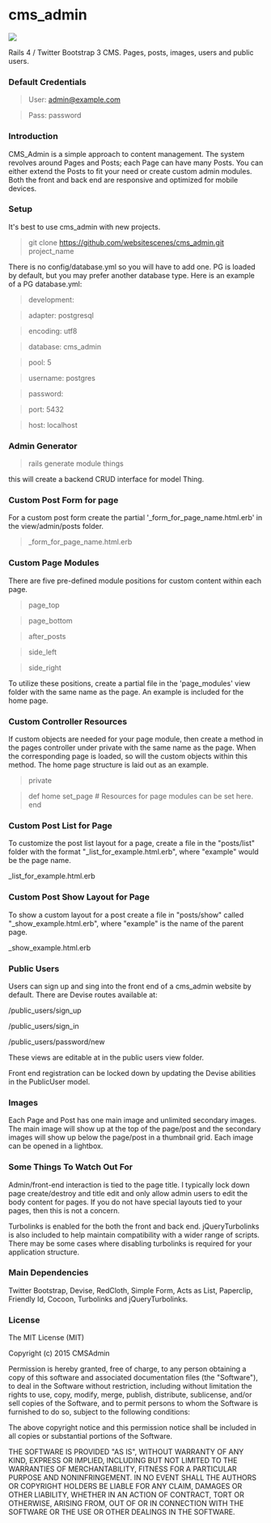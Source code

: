 cms_admin
==========

<img src="http://placehold.it/350x150" />

Rails 4 / Twitter Bootstrap 3 CMS. Pages, posts, images, users and public users.


### Default Credentials


> User: admin@example.com

> Pass: password


### Introduction


CMS_Admin is a simple approach to content management. The system revolves around Pages and Posts; each Page can have many Posts. You can either extend the Posts to fit your need or create custom admin modules. Both the front and back end are responsive and optimized for mobile devices.


### Setup

It's best to use cms_admin with new projects.

> git clone https://github.com/websitescenes/cms_admin.git project_name

There is no config/database.yml so you will have to add one. PG is loaded by default, but you may prefer another database type. Here is an example of a PG database.yml:

> development:

> adapter: postgresql

> encoding: utf8

> database: cms_admin

> pool: 5

> username: postgres

> password: 

> port: 5432 

> host: localhost


### Admin Generator

> rails generate module things


this will create a backend CRUD interface for model Thing.


### Custom Post Form for page

For a custom post form create the partial '_form_for_page_name.html.erb' in the view/admin/posts folder.

> _form_for_page_name.html.erb


### Custom Page Modules


There are five pre-defined module positions for custom content within each page.

> page_top

> page_bottom

> after_posts

> side_left

> side_right

To utilize these positions, create a partial file in the 'page_modules' view folder with the same name as the page. An example is included for the home page.


### Custom Controller Resources

If custom objects are needed for your page module, then create a method in the pages controller under private with the same name as the page. When the corresponding page is loaded, so will the custom objects within this method. The home page structure is laid out as an example.

> private
  
>   def home
>     set_page
>     # Resources for page modules can be set here.
>   end


### Custom Post List for Page

To customize the post list layout for a page, create a file in the "posts/list" folder with the format "_list_for_example.html.erb", where "example" would be the page name.

  _list_for_example.html.erb


### Custom Post Show Layout for Page

To show a custom layout for a post create a file in "posts/show" called "_show_example.html.erb", where "example" is the name of the parent page.
  
  _show_example.html.erb
  

### Public Users

Users can sign up and sing into the front end of a cms_admin website by default.
There are Devise routes available at:

  /public_users/sign_up

  /public_users/sign_in

  /public_users/password/new


These views are editable at in the public users view folder.

Front end registration can be locked down by updating the Devise abilities in the PublicUser model.


### Images

Each Page and Post has one main image and unlimited secondary images. The main image will show up at the top of the page/post and the secondary images will show up below the page/post in a thumbnail grid. Each image can be opened in a lightbox.


### Some Things To Watch Out For


Admin/front-end interaction is tied to the page title. I typically lock down page create/destroy and title edit and only allow admin users to edit the body content for pages. If you do not have special layouts tied to your pages, then this is not a concern.


Turbolinks is enabled for the both the front and back end. jQueryTurbolinks is also included to help maintain compatibility with a wider range of scripts. There may be some cases where disabling turbolinks is required for your application structure.


### Main Dependencies


Twitter Bootstrap, Devise, RedCloth, Simple Form, Acts as List, Paperclip, Friendly Id, Cocoon, Turbolinks and jQueryTurbolinks.


### License

The MIT License (MIT)

Copyright (c) 2015 CMSAdmin

Permission is hereby granted, free of charge, to any person obtaining a copy
of this software and associated documentation files (the "Software"), to deal
in the Software without restriction, including without limitation the rights
to use, copy, modify, merge, publish, distribute, sublicense, and/or sell
copies of the Software, and to permit persons to whom the Software is
furnished to do so, subject to the following conditions:

The above copyright notice and this permission notice shall be included in all
copies or substantial portions of the Software.

THE SOFTWARE IS PROVIDED "AS IS", WITHOUT WARRANTY OF ANY KIND, EXPRESS OR
IMPLIED, INCLUDING BUT NOT LIMITED TO THE WARRANTIES OF MERCHANTABILITY,
FITNESS FOR A PARTICULAR PURPOSE AND NONINFRINGEMENT. IN NO EVENT SHALL THE
AUTHORS OR COPYRIGHT HOLDERS BE LIABLE FOR ANY CLAIM, DAMAGES OR OTHER
LIABILITY, WHETHER IN AN ACTION OF CONTRACT, TORT OR OTHERWISE, ARISING FROM,
OUT OF OR IN CONNECTION WITH THE SOFTWARE OR THE USE OR OTHER DEALINGS IN THE
SOFTWARE.
